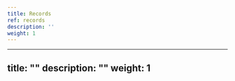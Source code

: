 ```yaml
---
title: Records
ref: records
description: ''
weight: 1
---
```

---
title: ""
description: ""
weight: 1
---